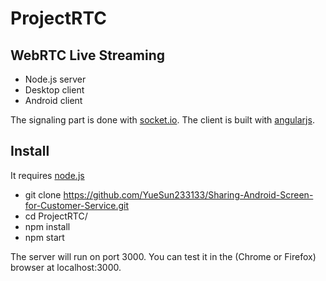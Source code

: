 # ProjectRTC

## WebRTC Live Streaming

- Node.js server
- Desktop client
- Android client

The signaling part is done with [socket.io](socket.io).
The client is built with [angularjs](https://angularjs.org/).

## Install

It requires [node.js](http://nodejs.org/download/)

* git clone https://github.com/YueSun233133/Sharing-Android-Screen-for-Customer-Service.git
* cd ProjectRTC/
* npm install
* npm start

The server will run on port 3000.
You can test it in the (Chrome or Firefox) browser at localhost:3000.
